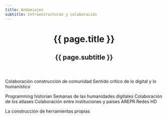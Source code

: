 ```yaml
---
title: Andamiajes
subtitle: Infraestructuras y colaboración
---
```


<header class="chapter-headers">
  <h1>{{ page.title }}</h1>
  <h2>{{ page.subtitle }}</h2>
</header>

Colaboración
construcción de comunidad
Sentido crítico de lo digital y lo humanístico

Programming historian
Semanas de las humanidades digitales
Colaboración de los atlases
Colaboración entre instituciones y paises AREPR
Redes HD

La construcción de herramientas propias